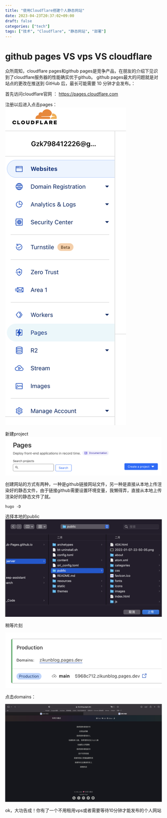 ```yaml
---
title: "使用Cloudflare搭建个人静态网站"
date: 2023-04-23T20:37:02+09:00
draft: false
categories: ["tech"]
tags: ["技术", "Cloudflare", "静态网站", "部署"]
---
```

# github pages VS vps VS cloudflare
众所周知，cloudflare pages和github pages是竞争产品，在朋友的介绍下见识到了cloudflare服务器的性能确实优于github。
github pages最大的问题就是对站点的更改在推送到 GitHub 后，最长可能需要 10 分钟才会发布。：

首先访问cloudflare官网 ： https://pages.cloudflare.com

注册以后进入点击pages：
![20230423215824](https://raw.githubusercontent.com/Gzk738/vps_picgo/master/images/20230423215824.png)

新建project
![20230423215851](https://raw.githubusercontent.com/Gzk738/vps_picgo/master/images/20230423215851.png)

创建网站的方式有两种，一种是github链接网站文件，另一种是直接从本地上传渲染好的静态文件，由于链接github需要设置环境变量，我懒得弄，直接从本地上传渲染好的静态文件了就。

```
hugo -D
```
选择本地的public
![20230423220148](https://raw.githubusercontent.com/Gzk738/vps_picgo/master/images/20230423220148.png)

稍等片刻

![20230423220222](https://raw.githubusercontent.com/Gzk738/vps_picgo/master/images/20230423220222.png)

点击domains：

![20230423220959](https://raw.githubusercontent.com/Gzk738/vps_picgo/master/images/20230423220959.png)

ok，大功告成！你有了一个不用租用vps或者需要等待10分钟才能发布的个人网站

